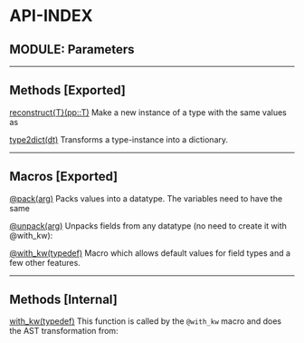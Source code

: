 # API-INDEX


## MODULE: Parameters

---

## Methods [Exported]

[reconstruct{T}(pp::T)](Parameters.md#method__reconstruct.1)  Make a new instance of a type with the same values as

[type2dict(dt)](Parameters.md#method__type2dict.1)  Transforms a type-instance into a dictionary.

---

## Macros [Exported]

[@pack(arg)](Parameters.md#macro___pack.1)  Packs values into a datatype.  The variables need to have the same

[@unpack(arg)](Parameters.md#macro___unpack.1)  Unpacks fields from any datatype (no need to create it with @with_kw):

[@with_kw(typedef)](Parameters.md#macro___with_kw.1)  Macro which allows default values for field types and a few other features.

---

## Methods [Internal]

[with_kw(typedef)](Parameters.md#method__with_kw.1)  This function is called by the `@with_kw` macro and does the AST transformation from:

